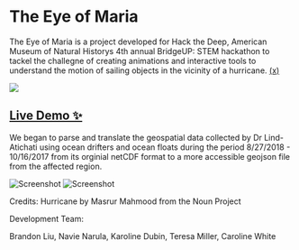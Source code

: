 # The Eye of Maria 

The Eye of Maria is a project developed for Hack the Deep, American Museum of Natural Historys 4th annual BridgeUP: STEM hackathon to tackel the challegne of creating animations and interactive tools to understand the motion of sailing objects in the vicinity of a hurricane. [(x)](https://github.com/amnh/HackTheDeep/wiki/The-Eye-of-Maria)

<img src="https://i.imgflip.com/24d8zz.gif" /></a>

## [Live Demo ✨](https://hackthedeep.github.io/the-eye-of-maria/)

We began to parse and translate the geospatial data collected by Dr Lind-Atichati using ocean drifters and ocean floats during the period 8/27/2018 - 10/16/2017 from its orginial netCDF format to a more accessible geojson file from the affected region.

![Screenshot](https://i.imgur.com/1id3pAT.png)
![Screenshot](https://i.imgur.com/SSsG0iG.png)

Credits:
Hurricane by Masrur Mahmood from the Noun Project

Development Team:

Brandon Liu, Navie Narula, Karoline Dubin, Teresa Miller, Caroline White
